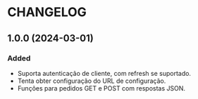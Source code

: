 # CHANGELOG

## 1.0.0 (2024-03-01)

### Added
* Suporta autenticação de cliente, com refresh se suportado.
* Tenta obter configuração do URL de configuração.
* Funções para pedidos GET e POST com respostas JSON.

